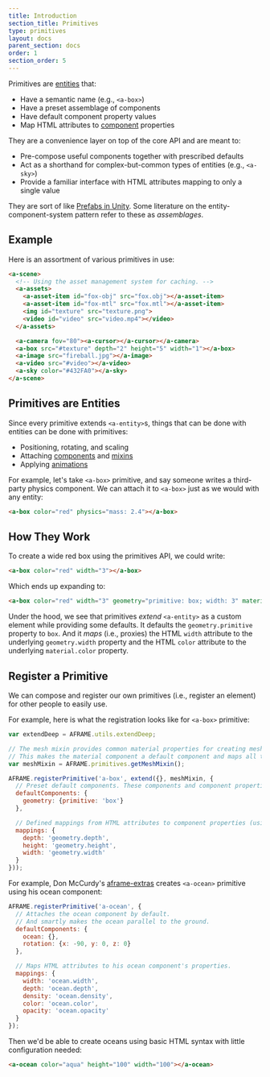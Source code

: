 ```yaml
---
title: Introduction
section_title: Primitives
type: primitives
layout: docs
parent_section: docs
order: 1
section_order: 5
---
```


[component]: ../core/component.md
[entity]: ../core/entity.md

Primitives are [entities][entity] that:

- Have a semantic name (e.g., `<a-box>`)
- Have a preset assemblage of components
- Have default component property values
- Map HTML attributes to [component][component] properties

They are a convenience layer on top of the core API and are meant to:

- Pre-compose useful components together with prescribed defaults
- Act as a shorthand for complex-but-common types of entities (e.g., `<a-sky>`)
- Provide a familiar interface with HTML attributes mapping to only a single value

[prefab]: http://docs.unity3d.com/Manual/Prefabs.html

They are sort of like [Prefabs in Unity][prefab]. Some literature on the
entity-component-system pattern refer to these as *assemblages*.

<!--toc-->

## Example

Here is an assortment of various primitives in use:

```html
<a-scene>
  <!-- Using the asset management system for caching. -->
  <a-assets>
    <a-asset-item id="fox-obj" src="fox.obj"></a-asset-item>
    <a-asset-item id="fox-mtl" src="fox.mtl"></a-asset-item>
    <img id="texture" src="texture.png">
    <video id="video" src="video.mp4"></video>
  </a-assets>

  <a-camera fov="80"><a-cursor></a-cursor></a-camera>
  <a-box src="#texture" depth="2" height="5" width="1"></a-box>
  <a-image src="fireball.jpg"></a-image>
  <a-video src="#video"></a-video>
  <a-sky color="#432FA0"></a-sky>
</a-scene>
```

## Primitives are Entities

[animations]: ../core/animations.md
[mixins]: ../core/mixins.md

Since every primitive extends `<a-entity>`s, things that can be done with
entities can be done with primitives:

- Positioning, rotating, and scaling
- Attaching [components][component] and [mixins][mixins]
- Applying [animations][animations]

For example, let's take `<a-box>` primitive, and say someone writes a
third-party physics component. We can attach it to `<a-box>` just as we would
with any entity:

```html
<a-box color="red" physics="mass: 2.4"></a-box>
```

## How They Work

To create a wide red box using the primitives API, we could write:

```html
<a-box color="red" width="3"></a-box>
```

Which ends up expanding to:

```html
<a-box color="red" width="3" geometry="primitive: box; width: 3" material="color: red"></a-box>
```

Under the hood, we see that primitives *extend* `<a-entity>` as a custom
element while providing some defaults. It defaults the `geometry.primitive`
property to `box`. And it *maps* (i.e., proxies) the HTML `width` attribute to
the underlying `geometry.width` property and the HTML `color` attribute to the
underlying `material.color` property.

## Register a Primitive

We can compose and register our own primitives (i.e., register an element) for
other people to easily use.

For example, here is what the registration looks like for `<a-box>` primitive:

```js
var extendDeep = AFRAME.utils.extendDeep;

// The mesh mixin provides common material properties for creating mesh-based primitives.
// This makes the material component a default component and maps all the base material properties.
var meshMixin = AFRAME.primitives.getMeshMixin();

AFRAME.registerPrimitive('a-box', extend({}, meshMixin, {
  // Preset default components. These components and component properties will be attached to the entity out-of-the-box.
  defaultComponents: {
    geometry: {primitive: 'box'}
  },

  // Defined mappings from HTML attributes to component properties (using dots as delimiters). If we set `depth="5"` in HTML, then the primitive will automatically set `geometry="depth: 5"`.
  mappings: {
    depth: 'geometry.depth',
    height: 'geometry.height',
    width: 'geometry.width'
  }
}));
```

[aframe-extras]: https://github.com/donmccurdy/aframe-extras

For example, Don McCurdy's [aframe-extras][aframe-extras] creates `<a-ocean>`
primitive using his ocean component:

```js
AFRAME.registerPrimitive('a-ocean', {
  // Attaches the ocean component by default.
  // And smartly makes the ocean parallel to the ground.
  defaultComponents: {
    ocean: {},
    rotation: {x: -90, y: 0, z: 0}
  },

  // Maps HTML attributes to his ocean component's properties.
  mappings: {
    width: 'ocean.width',
    depth: 'ocean.depth',
    density: 'ocean.density',
    color: 'ocean.color',
    opacity: 'ocean.opacity'
  }
});
```

Then we'd be able to create oceans using basic HTML syntax with little configuration needed:

```html
<a-ocean color="aqua" height="100" width="100"></a-ocean>
```
